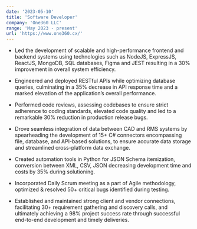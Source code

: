 ```yaml
---
date: '2023-05-10'
title: 'Software Developer'
company: 'One360 LLC'
range: 'May 2023 - present'
url: 'https://www.one360.cx/'
---
```


- Led the development of scalable and high-performance frontend and backend systems using technologies such as NodeJS, ExpressJS,
ReactJS, MongoDB, SQL databases, Figma and JEST resulting in a 30% improvement in overall system efficiency.

- Engineered and deployed RESTful APIs while optimizing database queries, culminating in a 35% decrease in API response time and a
marked elevation of the application’s overall performance.

- Performed code reviews, assessing codebases to ensure strict adherence to coding standards, elevated code quality and led to a
remarkable 30% reduction in production release bugs.

- Drove seamless integration of data between CAD and RMS systems by spearheading the development of 15+ C# connectors
encompassing file, database, and API-based solutions, to ensure accurate data storage and streamlined cross-platform data exchange.

- Created automation tools in Python for JSON Schema itemization, conversion between XML, CSV, JSON decreasing development time
and costs by 35% during solutioning.

- Incorporated Daily Scrum meeting as a part of Agile methodology, optimized & resolved 50+ critical bugs identified during testing.
  
- Established and maintained strong client and vendor connections, facilitating 30+ requirement gathering and discovery calls, and
ultimately achieving a 98% project success rate through successful end-to-end development and timely deliveries.
